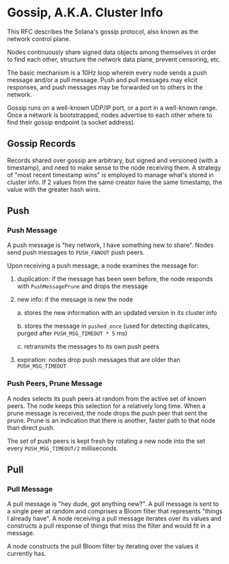 # Gossip, A.K.A. Cluster Info

This RFC describes the Solana's gossip protocol, also known as the network
control plane.

Nodes continuously share signed data objects among themselves in order to find
each other, structure the network data plane, prevent censoring, etc.

The basic mechanism is a 10Hz loop wherein every node sends a push message
and/or a pull message.  Push and pull messages may elicit responses, and push
messages may be forwarded on to others in the network.

Gossip runs on a well-known UDP/IP port, or a port in a well-known range.  Once
a network is bootstrapped, nodes advertise to each other where to find their
gossip endpoint (a socket address).

## Gossip Records

Records shared over gossip are arbitrary, but signed and versioned (with a
timestamp), and need to make sense to the node receiving them.  A strategy of
"most recent timestamp wins" is employed to manage what's stored in cluster
info.  If 2 values from the same creator have the same timestamp, the value
with the greater hash wins.

## Push

### Push Message

A push message is "hey network, I have something new to share".  Nodes send
push messages to `PUSH_FANOUT` push peers.

Upon receiving a push message, a node examines the message for:

1. duplication: if the message has been seen before, the node responds with
   `PushMessagePrune` and drops the message

2. new info: if the message is new the node

   a. stores the new information with an updated version in its cluster info

   b. stores the message in `pushed_once` (used for detecting duplicates,
purged after `PUSH_MSG_TIMEOUT * 5` ms)

   c. retransmits the messages to its own push peers

3. expiration: nodes drop push messages that are older than `PUSH_MSG_TIMEOUT`

### Push Peers, Prune Message

A nodes selects its push peers at random from the active set of known peers.
The node keeps this selection for a relatively long time.  When a prune message
is received, the node drops the push peer that sent the prune.  Prune is an
indication that there is another, faster path to that node than direct push.

The set of push peers is kept fresh by rotating a new node into the set every
`PUSH_MSG_TIMEOUT/2` milliseconds.

## Pull

### Pull Message

A pull message is "hey dude, got anything new?".  A pull message is sent to a
single peer at random and comprises a Bloom filter that represents "things I
already have".  A node receiving a pull message iterates over its values and
constructs a pull response of things that miss the filter and would fit in a
message.

A node constructs the pull Bloom filter by iterating over the values it
currently has.
